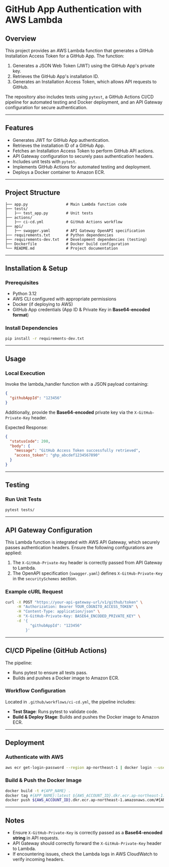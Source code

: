 # GitHub App Authentication with AWS Lambda

## Overview

This project provides an AWS Lambda function that generates a GitHub Installation Access Token for a GitHub App. The function:

1. Generates a JSON Web Token (JWT) using the GitHub App's private key.
2. Retrieves the GitHub App's installation ID.
3. Generates an Installation Access Token, which allows API requests to GitHub.

The repository also includes tests using `pytest`, a GitHub Actions CI/CD pipeline for automated testing and Docker deployment, and an API Gateway configuration for secure authentication.

---

## Features

- Generates JWT for GitHub App authentication.
- Retrieves the installation ID of a GitHub App.
- Fetches an Installation Access Token to perform GitHub API actions.
- API Gateway configuration to securely pass authentication headers.
- Includes unit tests with `pytest`.
- Implements GitHub Actions for automated testing and deployment.
- Deploys a Docker container to Amazon ECR.

---

## Project Structure

```
├── app.py                 # Main Lambda function code
├── tests/
│   ├── test_app.py        # Unit tests
├── actions/
│   ├── ci-cd.yml          # GitHub Actions workflow
├── api/
│   ├── swagger.yaml       # API Gateway OpenAPI specification
├── requirements.txt       # Python dependencies
├── requirements-dev.txt   # Development dependencies (testing)
├── Dockerfile             # Docker build configuration
└── README.md              # Project documentation
```

---

## Installation & Setup

### Prerequisites

- Python 3.12
- AWS CLI configured with appropriate permissions
- Docker (if deploying to AWS)
- GitHub App credentials (App ID & Private Key in **Base64-encoded format**)

### Install Dependencies

```sh
pip install -r requirements-dev.txt
```

---

## Usage

### Local Execution

Invoke the lambda_handler function with a JSON payload containing:

```json
{
  "githubAppId": "123456"
}
```

Additionally, provide the **Base64-encoded** private key via the `X-GitHub-Private-Key` header.

Expected Response:

```json
{
  "statusCode": 200,
  "body": {
    "message": "GitHub Access Token successfully retrieved",
    "access_token": "ghp_abcdef1234567890"
  }
}
```

---

## Testing

### Run Unit Tests

```sh
pytest tests/
```

---

## API Gateway Configuration

This Lambda function is integrated with AWS API Gateway, which securely passes authentication headers. Ensure the following configurations are applied:

1. The `X-GitHub-Private-Key` header is correctly passed from API Gateway to Lambda.
2. The OpenAPI specification (`swagger.yaml`) defines `X-GitHub-Private-Key` in the `securitySchemes` section.

### Example cURL Request

```sh
curl -X POST "https://your-api-gateway-url/v1/github/token" \
     -H "Authorization: Bearer YOUR_COGNITO_ACCESS_TOKEN" \
     -H "Content-Type: application/json" \
     -H "X-GitHub-Private-Key: BASE64_ENCODED_PRIVATE_KEY" \
     -d '{
           "githubAppId": "123456"
         }'
```

---

## CI/CD Pipeline (GitHub Actions)

The pipeline:

- Runs pytest to ensure all tests pass.
- Builds and pushes a Docker image to Amazon ECR.

### Workflow Configuration

Located in `.github/workflows/ci-cd.yml`, the pipeline includes:

- **Test Stage**: Runs pytest to validate code.
- **Build & Deploy Stage**: Builds and pushes the Docker image to Amazon ECR.

---

## Deployment

### Authenticate with AWS

```sh
aws ecr get-login-password --region ap-northeast-1 | docker login --username AWS --password-stdin ${AWS_ACCOUNT_ID}.dkr.ecr.ap-northeast-1.amazonaws.com
```

### Build & Push the Docker Image

```sh
docker build -t #{APP_NAME} .
docker tag #{APP_NAME}:latest ${AWS_ACCOUNT_ID}.dkr.ecr.ap-northeast-1.amazonaws.com/#{APP_NAME}:latest
docker push ${AWS_ACCOUNT_ID}.dkr.ecr.ap-northeast-1.amazonaws.com/#{APP_NAME}:latest
```

---

## Notes

- Ensure `X-GitHub-Private-Key` is correctly passed as a **Base64-encoded string** in API requests.
- API Gateway should correctly forward the `X-GitHub-Private-Key` header to Lambda.
- If encountering issues, check the Lambda logs in AWS CloudWatch to verify incoming headers.
